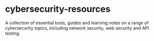 # cybersecurity-resources
A collection of essential tools, guides and learning notes on a range of cybersecurity topics, including network security, web security and API testing.

